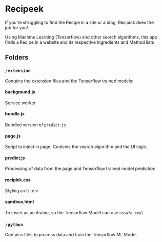 # Recipeek

If you're struggling to find the Recipe in a site or a blog, Recipick does the job for you!

Using Machine Learning (Tensorflow) and other search algorithms, this app finds a Recipe in a website and its respective Ingredients and Method lists



## Folders

### `/extension`

Contains the extension files and the Tensorflow trained models:

#### background.js
Service worker

#### bundle.js
Bundled version of `predict.js`

#### page.js
Script to inject in page. Contains the search algorithm and the UI logic.

#### predict.js
Processing of data from the page and Tensorflow trained model prediction.

#### recipick.css
Styling an UI div

#### sandbox.html
To insert as an iframe, so the Tensorflow Model can use `unsafe eval`


### `/python`

Contains files to process data and train the Tensorflow ML Model

